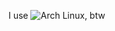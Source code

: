 I use ![Arch Linux](https://img.shields.io/badge/Arch_Linux-1793D1?style=for-the-badge&logo=arch-linux&logoColor=white), btw
